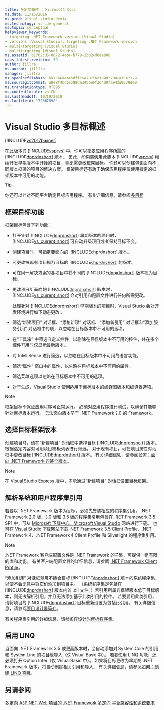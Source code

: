 ```yaml
---
title: 多定向概述 | Microsoft Docs
ms.date: 11/15/2016
ms.prod: visual-studio-dev14
ms.technology: vs-ide-general
ms.topic: conceptual
helpviewer_keywords:
- targeting .NET Framework version [Visual Studio]
- versions [Visual Studio], targeting .NET Framework version
- multi-targeting [Visual Studio]
- multitargeting [Visual Studio]
ms.assetid: b1702c33-0672-4ebc-b779-2b324d6ea880
caps.latest.revision: 39
author: jillre
ms.author: jillfra
manager: jillfra
ms.openlocfilehash: ba7566e4a6bdffc5e7075bc138832097415a7129
ms.sourcegitcommit: a8e8f4bd5d508da34bbe9f2d4d9fa94da0539de0
ms.translationtype: MTE95
ms.contentlocale: zh-CN
ms.lasthandoff: 10/19/2019
ms.locfileid: "72667098"
---
```

# <a name="visual-studio-multi-targeting-overview"></a>Visual Studio 多目标概述
[!INCLUDE[vs2017banner](../includes/vs2017banner.md)]

在此版本的 [!INCLUDE[vsprvs](../includes/vsprvs-md.md)] 中，你可以指定应用程序所需的 [!INCLUDE[dnprdnshort](../includes/dnprdnshort-md.md)] 版本。 因此，如果要使用此版本 [!INCLUDE[vsprvs](../includes/vsprvs-md.md)] 继续开发早期版本中开始的项目，则无需更改框架目标。 你还可以创建包含面向不同版本框架的项目的解决方案。 框架目标还有助于确保应用程序仅使用指定的框架版本中可用的功能。

> [!TIP]
> 你还可以针对不同平台确定目标应用程序。 有关详细信息，请参阅[多目标](../msbuild/msbuild-multitargeting-overview.md)

## <a name="framework-targeting-features"></a>框架目标功能
 框架目标包含下列功能：

- 打开针对 [!INCLUDE[dnprdnshort](../includes/dnprdnshort-md.md)] 早期版本的项目时，[!INCLUDE[vs_current_short](../includes/vs-current-short-md.md)] 可自动升级项目或者保持目标不变。

- 创建项目时，可指定要面向的 [!INCLUDE[dnprdnshort](../includes/dnprdnshort-md.md)] 版本。

- 可更改被现有项目视为目标的 [!INCLUDE[dnprdnshort](../includes/dnprdnshort-md.md)] 的版本。

- 可在同一解决方案的各项目中将不同的 [!INCLUDE[dnprdnshort](../includes/dnprdnshort-md.md)] 版本视为目标。

- 更改项目所面向的 [!INCLUDE[dnprdnshort](../includes/dnprdnshort-md.md)] 版本时，[!INCLUDE[vs_current_short](../includes/vs-current-short-md.md)] 会对引用和配置文件进行任何所需更改。

  处理针对 [!INCLUDE[dnprdnshort](../includes/dnprdnshort-md.md)] 早期版本的项目时，Visual Studio 会对开发环境进行如下动态更改：

- 筛选“新建项目”  对话框、“添加新项”  对话框、“添加新引用”  对话框和“添加服务引用”  对话框中的项，以忽略在目标版本中不可用的选项。

- 在“工具箱”  中筛选自定义控件，以删除在目标版本中不可用的控件，并在多个控件可用时仅显示最新版本。

- 对 IntelliSense 进行筛选，以忽略在目标版本中不可用的语言功能。

- 筛选“属性”  窗口中的属性，以忽略在目标版本中不可用的属性。

- 筛选菜单选项以忽略在目标版本中不可用的选项。

- 对于生成，Visual Studio 使用适用于目标版本的编译器版本和编译器选项。

> [!NOTE]
> 框架目标不保证应用程序可正常运行。 必须对应用程序进行测试，以确保其能够针对目标版本运行。 无法面向版本早于 .NET Framework 2.0 的 Framework。

## <a name="selecting-a-target-framework-version"></a>选择目标框架版本
 创建项目时，请在“新建项目”  对话框中选择目标 [!INCLUDE[dnprdnshort](../includes/dnprdnshort-md.md)] 版本。 根据选定内容对可用项目模板列表进行筛选。 对于现有项目，可在项目属性对话框中更改目标 [!INCLUDE[dnprdnshort](../includes/dnprdnshort-md.md)] 版本。 有关详细信息，请参阅[如何：面向 .NET Framework 的某个版本](../ide/how-to-target-a-version-of-the-dotnet-framework.md)。

> [!NOTE]
> 在 Visual Studio Express 版中，不能通过“新建项目”  对话框设置目标框架。

## <a name="resolving-system-and-user-assembly-references"></a>解析系统和用户程序集引用
 若要以 .NET Framework 版本为目标，必须先安装相应的程序集引用。 .NET Framework 2.0 版、3.0 版和 3.5 版的程序集引用包含在 .NET Framework 3.5 SP1 中，可从 [Microsoft 下载中心、Microsoft Visual Studio](https://www.microsoft.com/download/details.aspx?id=25150) 网站进行下载。 也可在 [Visual Studio 下载](http://go.microsoft.com/fwlink/?LinkId=179687)网站下载 .NET Framework 3.5 Client Profile、.NET Framework 4、.NET Framework 4 Client Profile 和 Silverlight 的程序集引用。

> [!NOTE]
> .NET Framework 客户端配置文件是 .NET Framework 的子集，可提供一组有限的库和功能。 有关客户端配置文件的详细信息，请参阅 [.NET Framework Client Profile](https://msdn.microsoft.com/library/f0219919-1f02-4588-8704-327a62fd91f1)。

 “添加引用”  对话框禁用不适合目标 [!INCLUDE[dnprdnshort](../includes/dnprdnshort-md.md)] 版本的系统程序集，以便不会无意中将它们添加到项目中。 （系统程序集是包括在 [!INCLUDE[dnprdnshort](../includes/dnprdnshort-md.md)] 版本内的 .dll 文件。）若引用所属的框架版本低于目标版本，则无法解析引用，并且无法添加基于此类引用的控件。 若要启用此类引用，请将项目的 [!INCLUDE[dnprdnshort](../includes/dnprdnshort-md.md)] 目标重新设置为包括此引用。  有关详细信息，请参阅[项目设计器简介](https://msdn.microsoft.com/898dd854-c98d-430c-ba1b-a913ce3c73d7)。

 有关程序集引用的详细信息，请参阅[在设计时解析程序集](../msbuild/resolving-assemblies-at-design-time.md)。

## <a name="enabling-linq"></a>启用 LINQ
 当面向 .NET Framework 3.5 或更高版本时，会自动添加对 System.Core 的引用和 System.Linq 的项目级导入（仅 Visual Basic 中）。 若要使用 LINQ 功能，还必须打开 Option Infer（仅 Visual Basic 中）。 如果将目标更改为早期的 .NET Framework 版本，将自动删除相关引用和导入。 有关详细信息，请参阅[如何：创建 LINQ 项目](https://msdn.microsoft.com/library/a929e653-09a3-44be-881f-68ca33f192b2)。

## <a name="see-also"></a>另请参阅
[多定向](../msbuild/msbuild-multitargeting-overview.md)
[ASP.NET Web 项目的 .NET Framework 多定向](https://msdn.microsoft.com/library/8b8145a9-62f6-4fc4-8a83-47b0487cbe76)
[平台兼容性和系统要求](/visualstudio/productinfo/vs2015-compatibility-vs)
